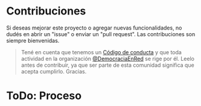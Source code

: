 # Contribuciones

Si deseas mejorar este proyecto o agregar nuevas funcionalidades, no dudés en abrir un "issue" o enviar un "pull request". Las contribuciones son siempre bienvenidas.

> Tené en cuenta que tenemos un [Código de conducta](CODE_OF_CONDUCT.md) y que toda actividad en la organización [@DemocraciaEnRed](https://github.com/DemocraciaEnRed) se rige por él. Leelo antes de contribuir, ya que ser parte de esta comunidad significa que acepta cumplirlo. Gracias.

# ToDo: Proceso
